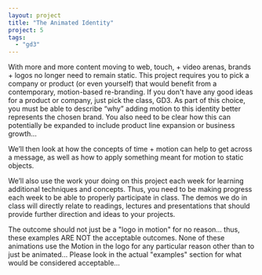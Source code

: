 ```yaml
---
layout: project
title: "The Animated Identity"
project: 5
tags:
  - "gd3"
---
```


With more and more content moving to web, touch, + video arenas, brands + logos no longer need to remain static. This project requires you to pick a company or product (or even yourself) that would benefit from a contemporary, motion-based re-branding. If you don't have any good ideas for a product or company, just pick the class, GD3. As part of this choice, you must be able to describe “why” adding motion to this identity better represents the chosen brand. You also need to be clear how this can potentially be expanded to include product line expansion or business growth…

We’ll then look at how the concepts of time + motion can help to get across a message, as well as how to apply something meant for motion to static objects.

We’ll also use the work your doing on this project each week for learning additional techniques and concepts. Thus, you need to be making progress each week to be able to properly participate in class. The demos we do in class will directly relate to readings, lectures and presentations that should provide further direction and ideas to your projects.

The outcome should not just be a "logo in motion" for no reason… thus, these examples ARE NOT the acceptable outcomes. None of these animations use the Motion in the logo for any particular reason other than to just be animated… Please look in the actual "examples" section for what would be considered acceptable…

